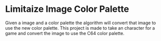 # Limitaize Image Color Palette
Given a image and a color palette the algorithm will convert that image to use the new color palette. This project is made to take an character for a game and convert the image to use the C64 color palette.
